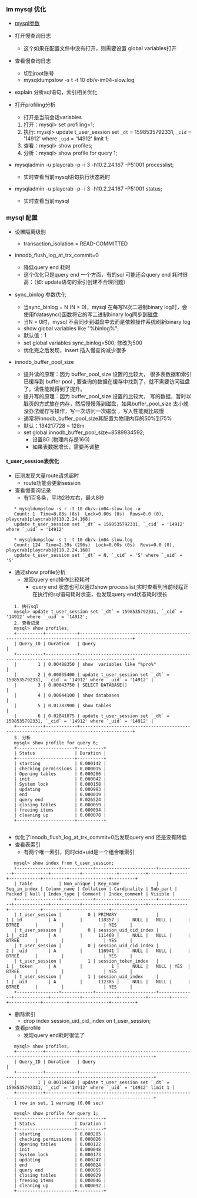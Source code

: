 ### im mysql 优化
 * [mysql参数](https://dev.mysql.com/doc/connector-j/8.0/en/connector-j-reference-configuration-properties.html)

 * 打开慢查询日志
   + 这个如果在配置文件中没有打开，则需要设置 global variables打开
    
 * 查看慢查询日志
   + 切到root账号
   + mysqldumpslow -s t -t 10 db/v-im04-slow.log
   
 * explain 分析sql语句，索引相关优化
 * 打开profiling分析
   + 打开是当前会话variables
   1. 打开：mysql> set profiling=1;
   2. 执行: mysql> update t_user_session set `_dt` = 1598535792331, `_cid` = '14912' where `_uid` = '14912' limit 1;
   3. 查看：mysql> show profiles; 
   4. 分析：mysql> show profile for query 1; 
   
 * mysqladmin -u playcrab -p -i 3 -h10.2.24.167 -P51001 processlist;
   + 实时查看当前mysql语句执行状态耗时
 * mysqladmin -u playcrab -p -i 3 -h10.2.24.167 -P51001 status;
   + 实时查看当前mysql
   
### mysql 配置
 * 设置隔离级别
   + transaction_isolation = READ-COMMITTED
   
 * innodb_flush_log_at_trx_commit=0
   + 降低query end 耗时
   + 这个优化只是query end 一个方面，有的sql 可能还会query end 耗时很高：（如: update语句的索引创建不合理问题）
   
 * sync_binlog 参数优化
   + 当sync_binlog = N (N > 0)，mysql 在每写N次二进制binary log时，会使用fdatasync()函数将它的写二进制binary log同步到磁盘
   + 当N = 0时，mysql 不会同步到磁盘中去而是依赖操作系统刷新binary log
   + show global variables like "%binlog%";
   + 默认值：1
   + set global variables sync_binlog=500; 修改为500
   + 优化完之后发现，insert 插入慢查询减少很多
   
 * innodb_buffer_pool_size 
   + 提升读的原理：因为 buffer_pool_size 设置的比较大， 很多表数据和索引已缓存到 buffer pool , 要查询的数据在缓存中找到了，就不需要访问磁盘了。读性能就得到了提升。
   + 提升写的原理：因为 buffer_pool_size 设置的比较大， 写的数据，暂时以脏页的方式放在内存，然后慢慢落到磁盘，如果buffer_pool_size 太小就没办法缓存写操作，写一次访问一次磁盘 ，写入性能就比较慢
   + 通常将innodb_buffer_pool_size其配置为物理内存的50%到75%
   + 默认：134217728 = 128m
   + set global innodb_buffer_pool_size=8589934592;
     - 设置8G (物理内存是16G)
     - 如果表数据增长，需要再调整
   
   
  

#### t_user_session表优化
 * 压测发现大量route请求超时
   + route功能会更新session
 * 查看慢查询记录
   + 有1百多条，平均2秒左右，最大8秒
 ```
    * mysqldumpslow -s r -t 10 db/v-im04-slow.log -a
    Count: 1  Time=8.83s (8s)  Lock=0.00s (0s)  Rows=0.0 (0), playcrab[playcrab]@[10.2.24.168]
    update t_user_session set `_dt` = 1598535792331, `_cid` = '14912' where `_uid` = '14912'

    * mysqldumpslow -s t -t 10 db/v-im04-slow.log
    Count: 124  Time=2.39s (296s)  Lock=0.00s (0s)  Rows=0.0 (0), playcrab[playcrab]@[10.2.24.168]
    update t_user_session set `_dt` = N, `_cid` = 'S' where `_uid` = 'S'
 ```
 * 通过show profile分析
   + 发现query end操作比较耗时
     - query end 状态也可以通过show processlist;实时查看到当前线程正在执行的sql语句耗时状态，也发现query end状态耗时很长
 ``` 
    1. 执行sql 
    mysql> update t_user_session set `_dt` = 1598535792331, `_cid` = '14912' where `_uid` = '14912';
    2. 查看记录
    mysql> show profiles;
    +----------+------------+------------------------------------------------------------------------------------------+
    | Query_ID | Duration   | Query                                                                                    |
    +----------+------------+------------------------------------------------------------------------------------------+
    |        1 | 0.00488350 | show  variables like "%pro%"                                                             |
    |        2 | 0.00035400 | update t_user_session set `_dt` = 1598535792331, `_cid` = '14912' where `_uid` = '14912' |
    |        3 | 0.00043750 | SELECT DATABASE()                                                                        |
    |        4 | 0.00644100 | show databases                                                                           |
    |        5 | 0.01783900 | show tables                                                                              |
    |        6 | 0.02841075 | update t_user_session set `_dt` = 1598535792331, `_cid` = '14912' where `_uid` = '14912' |
    +----------+------------+------------------------------------------------------------------------------------------+
    3. 分析 
    mysql> show profile for query 6;
    +----------------------+----------+
    | Status               | Duration |
    +----------------------+----------+
    | starting             | 0.000142 |
    | checking permissions | 0.000015 |
    | Opening tables       | 0.000286 |
    | init                 | 0.000042 |
    | System lock          | 0.000158 |
    | updating             | 0.000993 |
    | end                  | 0.000019 |
    | query end            | 0.026524 |
    | closing tables       | 0.000059 |
    | freeing items        | 0.000094 |
    | cleaning up          | 0.000078 |
    +----------------------+----------+
    
 ```
 * 优化了innodb_flush_log_at_trx_commit=0后发现query end 还是没有降低
 * 查看表索引
   + 有两个唯一索引，同时cid+uid是一个组合唯索引
 ``` 
    mysql> show index from t_user_session;
    +----------------+------------+-----------------------+--------------+-------------+-----------+-------------+----------+--------+------+------------+---------+---------------+---------+
    | Table          | Non_unique | Key_name              | Seq_in_index | Column_name | Collation | Cardinality | Sub_part | Packed | Null | Index_type | Comment | Index_comment | Visible |
    +----------------+------------+-----------------------+--------------+-------------+-----------+-------------+----------+--------+------+------------+---------+---------------+---------+
    | t_user_session |          0 | PRIMARY               |            1 | id          | A         |      118357 |     NULL |   NULL |      | BTREE      |         |               | YES     |
    | t_user_session |          0 | session_uid_cid_index |            1 | _cid        | A         |      111469 |     NULL |   NULL |      | BTREE      |         |               | YES     |
    | t_user_session |          0 | session_uid_cid_index |            2 | _uid        | A         |      116941 |     NULL |   NULL |      | BTREE      |         |               | YES     |
    | t_user_session |          1 | session_token_index   |            1 | _token      | A         |           1 |     NULL |   NULL | YES  | BTREE      |         |               | YES     |
    | t_user_session |          1 | session_uid_index     |            1 | _uid        | A         |      112385 |     NULL |   NULL |      | BTREE      |         |               | YES     |
    +----------------+------------+-----------------------+--------------+-------------+-----------+-------------+----------+--------+------+------------+---------+---------------+---------+
 ```
 * 删除索引
   +  drop index session_uid_cid_index on t_user_session;
 * 查看profile
   + 发现query end耗时很低了
 ``` 
    mysql> show profiles;
    +----------+------------+--------------------------------------------------------------------------------------------------+
    | Query_ID | Duration   | Query                                                                                            |
    +----------+------------+--------------------------------------------------------------------------------------------------+
    |        1 | 0.00114650 | update t_user_session set `_dt` = 1598535792331, `_cid` = '14912' where `_uid` = '14912' limit 1 |
    +----------+------------+--------------------------------------------------------------------------------------------------+
    1 row in set, 1 warning (0.00 sec)
    
    mysql> show profile for query 1;
    +----------------------+----------+
    | Status               | Duration |
    +----------------------+----------+
    | starting             | 0.000285 |
    | checking permissions | 0.000026 |
    | Opening tables       | 0.000122 |
    | init                 | 0.000048 |
    | System lock          | 0.000173 |
    | updating             | 0.000247 |
    | end                  | 0.000024 |
    | query end            | 0.000055 |
    | closing tables       | 0.000029 |
    | freeing items        | 0.000046 |
    | cleaning up          | 0.000092 |
    +----------------------+----------+
 ```
 